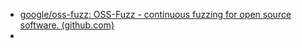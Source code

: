 - [google/oss-fuzz: OSS-Fuzz - continuous fuzzing for open source software. (github.com)](https://github.com/google/oss-fuzz)
- 